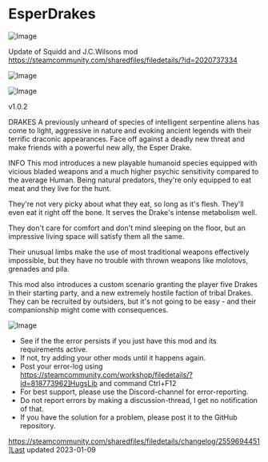 # EsperDrakes

![Image](https://i.imgur.com/buuPQel.png)

Update of Squidd and J.C.Wilsons mod
https://steamcommunity.com/sharedfiles/filedetails/?id=2020737334

![Image](https://i.imgur.com/pufA0kM.png)

	
![Image](https://i.imgur.com/Z4GOv8H.png)

v1.0.2

DRAKES
A previously unheard of species of intelligent serpentine aliens has come to light, aggressive in nature and evoking ancient legends with their terrific draconic appearances. Face off against a deadly new threat and make friends with a powerful new ally, the Esper Drake.

INFO
This mod introduces a new playable humanoid species equipped with vicious bladed weapons and a much higher psychic sensitivity compared to the average Human. Being natural predators, they're only equipped to eat meat and they live for the hunt.

They're not very picky about what they eat, so long as it's flesh. They'll even eat it right off the bone. It serves the Drake's intense metabolism well.

They don't care for comfort and don't mind sleeping on the floor, but an impressive living space will satisfy them all the same.

Their unusual limbs make the use of most traditional weapons effectively impossible, but they have no trouble with thrown weapons like molotovs, grenades and pila.

This mod also introduces a custom scenario granting the player five Drakes in their starting party, and a new extremely hostile faction of tribal Drakes. They can be recruited by outsiders, but it's not going to be easy - and their companionship might come with consequences.

![Image](https://i.imgur.com/PwoNOj4.png)



-  See if the the error persists if you just have this mod and its requirements active.
-  If not, try adding your other mods until it happens again.
-  Post your error-log using https://steamcommunity.com/workshop/filedetails/?id=818773962]HugsLib and command Ctrl+F12
-  For best support, please use the Discord-channel for error-reporting.
-  Do not report errors by making a discussion-thread, I get no notification of that.
-  If you have the solution for a problem, please post it to the GitHub repository.




https://steamcommunity.com/sharedfiles/filedetails/changelog/2559694451]Last updated 2023-01-09

